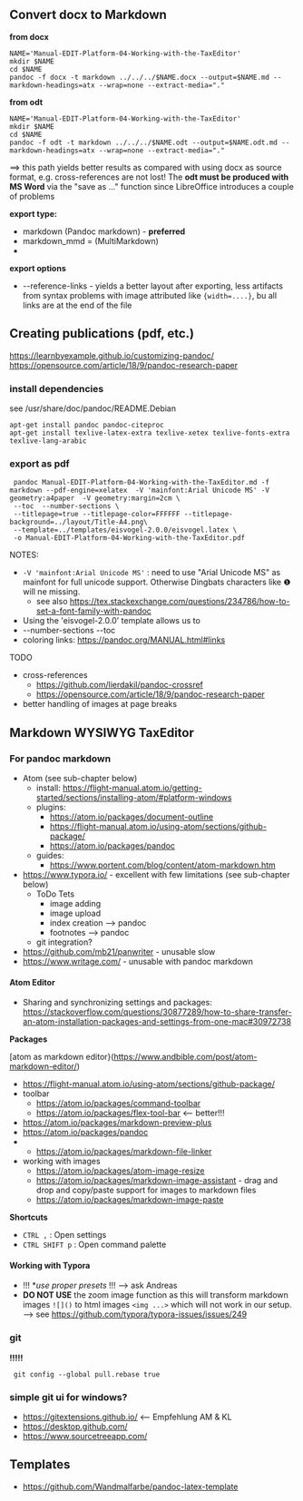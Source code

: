 ## Convert docx to Markdown


**from docx**

    NAME='Manual-EDIT-Platform-04-Working-with-the-TaxEditor'
    mkdir $NAME
    cd $NAME
    pandoc -f docx -t markdown ../../../$NAME.docx --output=$NAME.md --markdown-headings=atx --wrap=none --extract-media="."

**from odt**

    NAME='Manual-EDIT-Platform-04-Working-with-the-TaxEditor'
    mkdir $NAME
    cd $NAME
    pandoc -f odt -t markdown ../../../$NAME.odt --output=$NAME.odt.md --markdown-headings=atx --wrap=none --extract-media="."

==> this path yields better results as compared with using docx as source format, e.g. cross-references are not lost! The **odt must be produced with MS Word**  via the "save as ..." function since LibreOffice introduces a couple of problems


**export type:**

* markdown (Pandoc markdown) - **preferred**
* markdown_mmd = (MultiMarkdown)
*

**export options**

* --reference-links - yields a better layout after exporting, less artifacts from syntax problems with image attributed like `{width=....}`, bu all links are at the end of the file

## Creating publications (pdf, etc.)

https://learnbyexample.github.io/customizing-pandoc/
https://opensource.com/article/18/9/pandoc-research-paper

### install dependencies

see /usr/share/doc/pandoc/README.Debian

    apt-get install pandoc pandoc-citeproc
    apt-get install texlive-latex-extra texlive-xetex texlive-fonts-extra texlive-lang-arabic

### export as pdf

     pandoc Manual-EDIT-Platform-04-Working-with-the-TaxEditor.md -f markdown --pdf-engine=xelatex  -V 'mainfont:Arial Unicode MS' -V geometry:a4paper  -V geometry:margin=2cm \
     --toc  --number-sections \
     --titlepage=true --titlepage-color=FFFFFF --titlepage-background=../layout/Title-A4.png\
     --template=../templates/eisvogel-2.0.0/eisvogel.latex \
     -o Manual-EDIT-Platform-04-Working-with-the-TaxEditor.pdf

NOTES:

* `-V 'mainfont:Arial Unicode MS'` : need to use "Arial Unicode MS" as mainfont for full unicode support. Otherwise Dingbats characters like ❶ will ne missing.
  * see also https://tex.stackexchange.com/questions/234786/how-to-set-a-font-family-with-pandoc
* Using the 'eisvogel-2.0.0' template allows us to
* --number-sections --toc
* coloring links: https://pandoc.org/MANUAL.html#links

TODO

* cross-references
    * https://github.com/lierdakil/pandoc-crossref
    * https://opensource.com/article/18/9/pandoc-research-paper
* better handling of images at page breaks


## Markdown WYSIWYG TaxEditor

### For pandoc markdown

* Atom  (see sub-chapter below)
    * install: https://flight-manual.atom.io/getting-started/sections/installing-atom/#platform-windows
    * plugins:
        * https://atom.io/packages/document-outline
        * https://flight-manual.atom.io/using-atom/sections/github-package/
        * https://atom.io/packages/pandoc   
    * guides:
        * https://www.portent.com/blog/content/atom-markdown.htm
* https://www.typora.io/ - excellent with few limitations (see sub-chapter below)
    * ToDo Tets
        * image adding
        * image upload
        * index creation --> pandoc
        * footnotes --> pandoc
    * git integration?
* https://github.com/mb21/panwriter - unusable slow
* https://www.writage.com/ - unusable with pandoc markdown


#### Atom Editor

* Sharing and synchronizing settings and packages: https://stackoverflow.com/questions/30877289/how-to-share-transfer-an-atom-installation-packages-and-settings-from-one-mac#30972738

**Packages**

[atom as markdown editor}(https://www.andbible.com/post/atom-markdown-editor/)

* https://flight-manual.atom.io/using-atom/sections/github-package/
* toolbar
    * https://atom.io/packages/command-toolbar
    * https://atom.io/packages/flex-tool-bar <-- better!!!
* https://atom.io/packages/markdown-preview-plus
* https://atom.io/packages/pandoc
* * https://atom.io/packages/markdown-file-linker
* working with images
    * https://atom.io/packages/atom-image-resize
    * https://atom.io/packages/markdown-image-assistant -  drag and drop and copy/paste support for images to markdown files
    * https://atom.io/packages/markdown-image-paste


**Shortcuts**

* `CTRL ,` : Open settings
* `CTRL SHIFT p` : Open command palette

#### Working with Typora

* !!! **use proper presets* !!! --> ask Andreas
* **DO NOT USE** the zoom image function as this will transform  markdown images `![]()` to html images `<img ...>` which will not work in our setup. --> see https://github.com/typora/typora-issues/issues/249

### git

**!!!!!**

~~~
 git config --global pull.rebase true
~~~


### simple git ui for windows?

* https://gitextensions.github.io/ <-- Empfehlung AM & KL
* https://desktop.github.com/
* https://www.sourcetreeapp.com/


## Templates

* https://github.com/Wandmalfarbe/pandoc-latex-template
